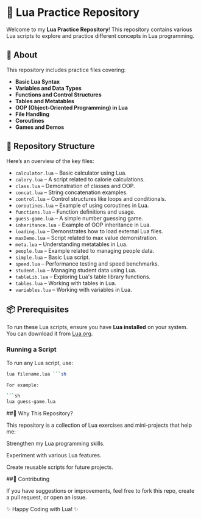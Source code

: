 # 🚀 Lua Practice Repository

Welcome to my **Lua Practice Repository**! This repository contains various Lua scripts to explore and practice different concepts in Lua programming.

## 📌 About
This repository includes practice files covering:
- **Basic Lua Syntax**
- **Variables and Data Types**
- **Functions and Control Structures**
- **Tables and Metatables**
- **OOP (Object-Oriented Programming) in Lua**
- **File Handling**
- **Coroutines**
- **Games and Demos**

## 📂 Repository Structure
Here’s an overview of the key files:

- `calculator.lua` – Basic calculator using Lua.
- `calory.lua` – A script related to calorie calculations.
- `class.lua` – Demonstration of classes and OOP.
- `concat.lua` – String concatenation examples.
- `control.lua` – Control structures like loops and conditionals.
- `coroutines.lua` – Example of using coroutines in Lua.
- `functions.lua` – Function definitions and usage.
- `guess-game.lua` – A simple number guessing game.
- `inheritance.lua` – Example of OOP inheritance in Lua.
- `loading.lua` – Demonstrates how to load external Lua files.
- `maxDemo.lua` – Script related to max value demonstration.
- `meta.lua` – Understanding metatables in Lua.
- `people.lua` – Example related to managing people data.
- `simple.lua` – Basic Lua script.
- `speed.lua` – Performance testing and speed benchmarks.
- `student.lua` – Managing student data using Lua.
- `tableLib.lua` – Exploring Lua's table library functions.
- `tables.lua` – Working with tables in Lua.
- `variables.lua` – Working with variables in Lua.

## 📦 Prerequisites
To run these Lua scripts, ensure you have **Lua installed** on your system. You can download it from [Lua.org](https://www.lua.org/download.html).

### Running a Script
To run any Lua script, use:
```sh
lua filename.lua ```sh

For example:

```sh
lua guess-game.lua
```

##🎯 Why This Repository?

This repository is a collection of Lua exercises and mini-projects that help me:

Strengthen my Lua programming skills.

Experiment with various Lua features.

Create reusable scripts for future projects.


##🤝 Contributing

If you have suggestions or improvements, feel free to fork this repo, create a pull request, or open an issue.

✨ Happy Coding with Lua! ✨
